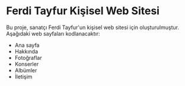 # Ferdi Tayfur Kişisel Web Sitesi

Bu proje, sanatçı Ferdi Tayfur'un kişisel web sitesi için oluşturulmuştur.
Aşağıdaki web sayfaları kodlanacaktır:
- Ana sayfa
- Hakkında
- Fotoğraflar
- Konserler
- Albümler
- İletişim
   
